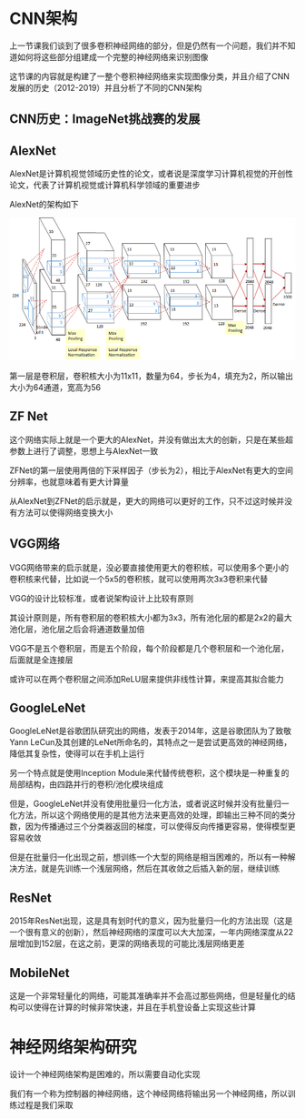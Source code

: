 # CNN架构

上一节课我们谈到了很多卷积神经网络的部分，但是仍然有一个问题，我们并不知道如何将这些部分组建成一个完整的神经网络来识别图像

这节课的内容就是构建了一整个卷积神经网络来实现图像分类，并且介绍了CNN发展的历史（2012-2019）并且分析了不同的CNN架构

## CNN历史：ImageNet挑战赛的发展

## AlexNet

AlexNet是计算机视觉领域历史性的论文，或者说是深度学习计算机视觉的开创性论文，代表了计算机视觉或计算机科学领域的重要进步

AlexNet的架构如下

![](./assets/AlexNet-Fig_03.png)

第一层是卷积层，卷积核大小为11x11，数量为64，步长为4，填充为2，所以输出大小为64通道，宽高为56

## ZF Net

这个网络实际上就是一个更大的AlexNet，并没有做出太大的创新，只是在某些超参数上进行了调整，思想上与AlexNet一致

ZFNet的第一层使用两倍的下采样因子（步长为2），相比于AlexNet有更大的空间分辨率，也就意味着有更大计算量

从AlexNet到ZFNet的启示就是，更大的网络可以更好的工作，只不过这时候并没有方法可以使得网络变换大小

## VGG网络

VGG网络带来的启示就是，没必要直接使用更大的卷积核，可以使用多个更小的卷积核来代替，比如说一个5x5的卷积核，就可以使用两次3x3卷积来代替

VGG的设计比较标准，或者说架构设计上比较有原则

其设计原则是，所有卷积层的卷积核大小都为3x3，所有池化层的都是2x2的最大池化层，池化层之后会将通道数量加倍

VGG不是五个卷积层，而是五个阶段，每个阶段都是几个卷积层和一个池化层，后面就是全连接层

或许可以在两个卷积层之间添加ReLU层来提供非线性计算，来提高其拟合能力

## GoogleLeNet

GoogleLeNet是谷歌团队研究出的网络，发表于2014年，这是谷歌团队为了致敬Yann LeCun及其创建的LeNet所命名的，其特点之一是尝试更高效的神经网络，降低其复杂性，使得可以在手机上运行

另一个特点就是使用Inception Module来代替传统卷积，这个模块是一种重复的局部结构，由四路并行的卷积/池化模块组成

但是，GoogleLeNet并没有使用批量归一化方法，或者说这时候并没有批量归一化方法，所以这个网络使用的是其他方法来更高效的处理，即输出三种不同的类分数，因为传播通过三个分类器返回的梯度，可以使得反向传播更容易，使得模型更容易收敛

但是在批量归一化出现之前，想训练一个大型的网络是相当困难的，所以有一种解决方法，就是先训练一个浅层网络，然后在其收敛之后插入新的层，继续训练

## ResNet

2015年ResNet出现，这是具有划时代的意义，因为批量归一化的方法出现（这是一个很有意义的创新），然后神经网络的深度可以大大加深，一年内网络深度从22层增加到152层，在这之前，更深的网络表现的可能比浅层网络更差

## MobileNet

这是一个非常轻量化的网络，可能其准确率并不会高过那些网络，但是轻量化的结构可以使得在计算的时候非常快速，并且在手机登设备上实现这些计算

# 神经网络架构研究

设计一个神经网络架构是困难的，所以需要自动化实现

我们有一个称为控制器的神经网络，这个神经网络将输出另一个神经网络，所以训练过程是我们采取